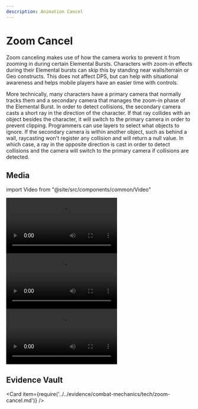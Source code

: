 ```yaml
---
description: Animation Cancel
---
```


# Zoom Cancel

Zoom canceling makes use of how the camera works to prevent it from zooming in during certain Elemental Bursts. Characters with zoom-in effects during their Elemental bursts can skip this by standing near walls/terrain or Geo constructs. This does not affect DPS, but can help with situational awareness and helps mobile players have an easier time with controls.

More technically, many characters have a primary camera that normally tracks them and a secondary camera that manages the zoom-in phase of the Elemental Burst. In order to detect collisions, the secondary camera casts a short ray in the direction of the character. If that ray collides with an object besides the character, it will switch to the primary camera in order to prevent clipping. Programmers can use layers to select what objects to ignore. If the secondary camera is within another object, such as behind a wall, raycasting won't register any collision and will return a null value. In which case, a ray in the opposite direction is cast in order to detect collisions and the camera will switch to the primary camera if collisions are detected.

## Media

import Video from "@site/src/components/common/Video"

<Tabs>

<TabItem value="wall" label="Natural terrain">
<Video src="Qmbopaj7K7Rg1U6T41AND7JNNv5BbqTQFierV6HgzUUzz8" caption="Wall" />
</TabItem>

<TabItem value="geoe" label="Geo Traveler Skill">
<Video src="QmXkNT9EgA5iC2vAVEw3Cqnj1UCpYcaS4TcBvtpkumXpcG" caption="Geo Traveler Skill" />
</TabItem>

<TabItem value="geoq" label="Geo Traveler Burst">
<Video src="QmcPqQEkTtroy7SFjxrhdKtgmPLCGWt2LWPRmk8YBqUh7T" caption="Geo Traveler Burst" />
</TabItem>

</Tabs>

## Evidence Vault

<Card item={require('../../evidence/combat-mechanics/tech/zoom-cancel.md')} />
